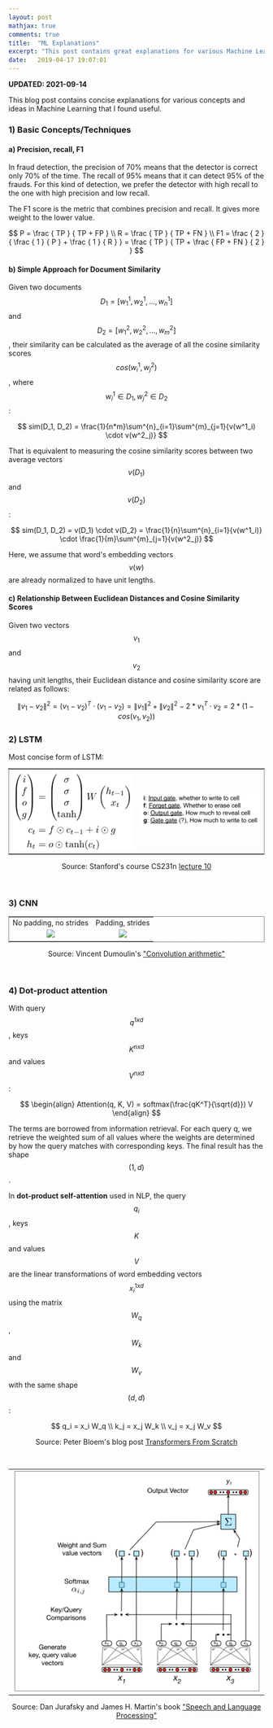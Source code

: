 ```yaml
---
layout: post
mathjax: true
comments: true
title:  "ML Explanations"
excerpt: "This post contains great explanations for various Machine Learning concepts."
date:   2019-04-17 19:07:01
---
```

**UPDATED: 2021-09-14**

This blog post contains concise explanations for various concepts and ideas in Machine Learning that I found useful.

### 1) Basic Concepts/Techniques

#### a) Precision, recall, F1
In fraud detection, the precision of 70% means that the detector is correct only 70% of the time. The recall of 95% 
means that it can detect 95% of the frauds. For this kind of detection, we prefer the detector with high recall to
the one with high precision and low recall.

The F1 score is the metric that combines precision and recall. It gives more weight to the lower value.

$$
P = \frac { TP } { TP + FP } \\
R = \frac { TP } { TP + FN } \\
F1 = \frac { 2 } { \frac { 1 } { P } + \frac { 1 } { R } } = \frac { TP } { TP + \frac { FP + FN } { 2 }  } 
$$

#### b) Simple Approach for Document Similarity
Given two documents $$D_1 = [w^1_1, w^1_2, ..., w^1_n]$$ and $$D_2 = [w^2_1, w^2_2, ..., w^2_m]$$, their similarity can be calculated
as the average of all the cosine similarity scores $$ cos(w^1_i, w^2_j) $$, where $$w^1_i \in D_1, w^2_j \in D_2$$:

$$ sim(D_1, D_2) = \frac{1}{n*m}\sum^{n}_{i=1}\sum^{m}_{j=1}{v(w^1_i) \cdot v(w^2_j)} $$

That is equivalent to measuring the cosine similarity scores between two average vectors $$v(D_1)$$ and $$v(D_2)$$:

$$ sim(D_1, D_2) = v(D_1) \cdot v(D_2) = \frac{1}{n}\sum^{n}_{i=1}{v(w^1_i)} \cdot \frac{1}{m}\sum^{m}_{j=1}{v(w^2_j)} $$

Here, we assume that word's embedding vectors $$ v(w) $$ are already normalized to have unit lengths.

#### c) Relationship Between Euclidean Distances and Cosine Similarity Scores
Given two vectors $$v_1$$ and $$v_2$$ having unit lengths, their Euclidean distance and cosine similarity score are related as follows:

$$ {\lVert v_1 - v_2 \rVert}^2 = (v_1 - v_2)^T \cdot (v_1 - v_2) = {\lVert v_1 \rVert}^2 + {\lVert v_2 \rVert}^2 - 2 * {v_1}^T \cdot {v_2} = 2 * (1 - cos(v_1, v_2)) $$

### 2) LSTM

Most concise form of LSTM:

<table style="width: 100%; text-align: center; border: 1px dotted black;">
  <tr>
    <td><img width="300px" src="/assets/2019-04-17-ml-great-explanations/lstm-formula.png"></td>
    <td><img width="300px" src="/assets/2019-04-17-ml-great-explanations/lstm-legend.png"></td>
  </tr>
</table>

<p style="text-align: center">
    Source: Stanford's course CS231n 
    <a href="http://vision.stanford.edu/teaching/cs231n/slides/2019/cs231n_2019_lecture10.pdf">
        lecture 10
    </a>
</p>

<br>

### 3) CNN

<table style="width: 100%; text-align: center; border: 1px dotted black;">
  <tr>
    <td>No padding, no strides</td>
    <td>Padding, strides</td>
  </tr>
  <tr>
    <td><img width="150px" src="https://github.com/vdumoulin/conv_arithmetic/raw/master/gif/no_padding_no_strides.gif"></td>
    <td><img width="150px" src="https://github.com/vdumoulin/conv_arithmetic/raw/master/gif/padding_strides.gif"></td>    
  </tr>
</table>

<p style="text-align: center">
    Source: Vincent Dumoulin's 
    <a href="https://github.com/vdumoulin/conv_arithmetic/raw/master/README.md">
        "Convolution arithmetic"
    </a>
</p>

<br>

### 4) Dot-product attention
With query $$q^{1 x d}$$ , keys $$K^{n x d}$$ and values $$V^{n x d}$$:

$$
\begin{align}
Attention(q, K, V) = softmax(\frac{qK^T}{\sqrt{d}}) V
\end{align}
$$

The terms are borrowed from information retrieval. For each query q, we retrieve the weighted sum of all values 
where the weights are determined by how the query matches with corresponding keys. The final result has the shape 
$$(1, d)$$.

In **dot-product self-attention** used in NLP, the query $$q_i$$, keys $$K$$ and values $$V$$ are the 
linear transformations of word embedding vectors $$x_i^{1xd}$$ using the matrix $$W_q$$, $$W_k$$ and $$W_v$$ with the 
same shape $$(d, d)$$:

$$
q_i = x_i W_q \\
k_j = x_j W_k \\
v_j = x_j W_v
$$

<p style="text-align: center">
    Source: Peter Bloem's blog post
    <a href="http://www.peterbloem.nl/blog/transformers">
        Transformers From Scratch
    </a>
</p>

<br>

<table style="width: 100%; text-align: center; border: 0px;">
  <tr>
    <td><img width="600px" src="/assets/2019-04-17-ml-great-explanations/transformers-self-attention.png"></td>
  </tr>
</table>

<p style="text-align: center">
    Source: Dan Jurafsky and James H. Martin's book 
    <a href="https://web.stanford.edu/~jurafsky/slp3/">
        "Speech and Language Processing"
    </a>
</p>

<!--
### 5) Transformers
-->

